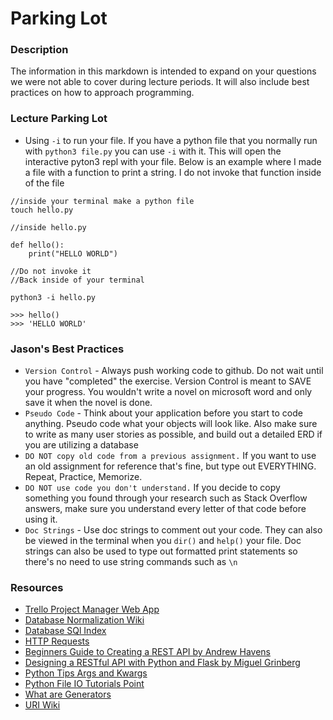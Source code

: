 # Parking Lot

### Description

The information in this markdown is intended to expand on your questions we were not able to cover during lecture periods. It will also include best practices on how to approach programming. 

### Lecture Parking Lot

* Using `-i` to run your file. If you have a python file that you normally run with `python3 file.py` you can use `-i` with it. This will open the interactive pyton3 repl with your file. Below is an example where I made a file with a function to print a string. I do not invoke that function inside of the file

```
//inside your terminal make a python file
touch hello.py

//inside hello.py

def hello():
	print("HELLO WORLD")
	
//Do not invoke it
//Back inside of your terminal

python3 -i hello.py

>>> hello()
>>> 'HELLO WORLD'
```

### Jason's Best Practices

* `Version Control` - Always push working code to github. Do not wait until you have "completed" the exercise. Version Control is meant to SAVE your progress. You wouldn't write a novel on microsoft word and only save it when the novel is done. 
* `Pseudo Code` - Think about your application before you start to code anything. Pseudo code what your objects will look like. Also make sure to write as many user stories as possible, and build out a detailed ERD if you are utilizing a database
* `DO NOT copy old code from a previous assignment.` If you want to use an old assignment for reference that's fine, but type out EVERYTHING. Repeat, Practice, Memorize.
* `DO NOT use code you don't understand.` If you decide to copy something you found through your research such as Stack Overflow answers, make sure you understand every letter of that code before using it. 
* `Doc Strings` - Use doc strings to comment out your code. They can also be viewed in the terminal when you `dir()` and `help()` your file. Doc strings can also be used to type out formatted print statements so there's no need to use string commands such as `\n`

### Resources

* [Trello Project Manager Web App](https://trello.com/)
* [Database Normalization Wiki](https://en.wikipedia.org/wiki/Database_normalization)
* [Database SQl Index](http://www.programmerinterview.com/index.php/database-sql/what-is-an-index/)
* [HTTP Requests](http://www.tutorialspoint.com/http/http_requests.htm)
* [Beginners Guide to Creating a REST API by Andrew Havens](http://www.andrewhavens.com/posts/20/beginners-guide-to-creating-a-rest-api/)
* [Designing a RESTful API with Python and Flask by Miguel Grinberg](http://blog.miguelgrinberg.com/post/designing-a-restful-api-with-python-and-flask)
* [Python Tips Args and Kwargs](http://pythontips.com/2013/08/04/args-and-kwargs-in-python-explained/)
* [Python File IO Tutorials Point](http://www.tutorialspoint.com/python/python_files_io.htm)
* [What are Generators](https://www.jeffknupp.com/blog/2013/04/07/improve-your-python-yield-and-generators-explained/)
* [URI Wiki](https://en.wikipedia.org/wiki/Uniform_Resource_Identifier)